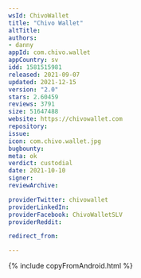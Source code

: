 ```yaml
---
wsId: ChivoWallet
title: "Chivo Wallet"
altTitle: 
authors:
- danny
appId: com.chivo.wallet
appCountry: sv
idd: 1581515981
released: 2021-09-07
updated: 2021-12-15
version: "2.0"
stars: 2.60459
reviews: 3791
size: 51647488
website: https://chivowallet.com
repository: 
issue: 
icon: com.chivo.wallet.jpg
bugbounty: 
meta: ok
verdict: custodial
date: 2021-10-10
signer: 
reviewArchive:

providerTwitter: chivowallet
providerLinkedIn: 
providerFacebook: ChivoWalletSLV
providerReddit: 

redirect_from:

---
```


{% include copyFromAndroid.html %}
